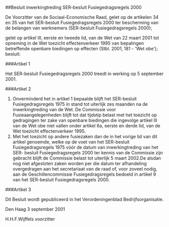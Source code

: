 <meta http-equiv='Content-Type' content='text/html; charset=utf-8' />

##Besluit inwerkingtreding SER-besluit Fusiegedragsregels 2000

De Voorzitter van de Sociaal-Economische Raad, 
gelet op de artikelen 34 en 35 van het SER-besluit Fusiegedragsregels 2000 ter bescherming van de belangen van werknemers (SER-besluit Fusiegedragsregels 2000); 

gelet op artikel III, eerste en tweede lid, van de Wet van 22 maart 2001 tot opneming in de Wet toezicht effectenverkeer 1995 van bepalingen betreffende openbare biedingen op effecten (Stbl. 2001, 181 - 'Wet obe');
besluit:

###Artikel 1 

Het SER-besluit Fusiegedragsregels 2000 treedt in werking op 5 september 2001.

###Artikel 2 

1. Onverminderd het in artikel 1 bepaalde blijft het SER-besluit Fusiegedragsregels 1975 in stand tot uiterlijk zes maanden na de inwerkingtreding van de Wet. De Commissie voor Fusieaangelegenheden blijft tot dat tijdstip belast met het toezicht op gedragingen ter zake van openbare biedingen die ingevolge artikel III van de Wet obe niet vallen onder artikel 6a, eerste en derde lid, van de Wet toezicht effectenverkeer 1995.
2. Met het toezicht op andere fusiezaken dan de in het vorige lid van dit artikel genoemde, welke op de voet van het SER-besluit Fusiegedragsregels 1975 vóór de datum van inwerkingtreding van het SER- besluit Fusiegedragsregels 2000 ter kennis van de Commissie zijn gebracht blijft de Commissie belast tot uiterlijk 5 maart 2002.De alsdan nog niet afgesloten zaken worden per die datum ter afhandeling overgedragen aan het secretariaat van de raad of, voor zoveel nodig, aan de Geschillencommissie Fusiegedragsregels bedoeld in artikel 9 van het SER-besluit Fusiegedragsregels 2000.

###Artikel 3 

Dit Besluit wordt gepubliceerd in het Verordeningenblad Bedrijfsorganisatie.

Den Haag
3 september 2001

H.H.F.Wijffels
voorzitter
